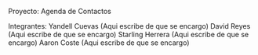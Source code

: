 Proyecto: Agenda de Contactos

Integrantes:
Yandell Cuevas (Aqui escribe de que se encargo)
David Reyes (Aqui escribe de que se encargo)
Starling Herrera (Aqui escribe de que se encargo)
Aaron Coste (Aqui escribe de que se encargo)
